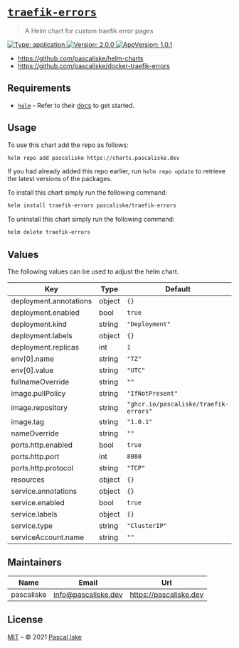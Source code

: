 # [`traefik-errors`](https://github.com/pascaliske/helm-charts/tree/master/charts/traefik-errors)

> A Helm chart for custom traefik error pages

[![Type: application](https://img.shields.io/badge/Type-application-informational?style=flat-square) ](https://github.com/pascaliske/helm-charts/tree/master/charts/traefik-errors)[![Version: 2.0.0](https://img.shields.io/badge/Version-2.0.0-informational?style=flat-square) ](https://github.com/pascaliske/helm-charts/tree/master/charts/traefik-errors)[![AppVersion: 1.0.1](https://img.shields.io/badge/AppVersion-1.0.1-informational?style=flat-square) ](https://github.com/pascaliske/helm-charts/tree/master/charts/traefik-errors)

* <https://github.com/pascaliske/helm-charts>
* <https://github.com/pascaliske/docker-traefik-errors>

## Requirements

- [`helm`](https://helm.sh) - Refer to their [docs](https://helm.sh/docs) to get started.

## Usage

To use this chart add the repo as follows:

```sh
helm repo add pascaliske https://charts.pascaliske.dev
```

If you had already added this repo earlier, run `helm repo update` to retrieve the latest versions of the packages.

To install this chart simply run the following command:

```sh
helm install traefik-errors pascaliske/traefik-errors
```

To uninstall this chart simply run the following command:

```sh
helm delete traefik-errors
```

## Values

The following values can be used to adjust the helm chart.

| Key | Type | Default | Description |
|-----|------|---------|-------------|
| deployment.annotations | object | `{}` |  |
| deployment.enabled | bool | `true` |  |
| deployment.kind | string | `"Deployment"` |  |
| deployment.labels | object | `{}` |  |
| deployment.replicas | int | `1` |  |
| env[0].name | string | `"TZ"` |  |
| env[0].value | string | `"UTC"` |  |
| fullnameOverride | string | `""` |  |
| image.pullPolicy | string | `"IfNotPresent"` |  |
| image.repository | string | `"ghcr.io/pascaliske/traefik-errors"` |  |
| image.tag | string | `"1.0.1"` |  |
| nameOverride | string | `""` |  |
| ports.http.enabled | bool | `true` |  |
| ports.http.port | int | `8080` |  |
| ports.http.protocol | string | `"TCP"` |  |
| resources | object | `{}` |  |
| service.annotations | object | `{}` |  |
| service.enabled | bool | `true` |  |
| service.labels | object | `{}` |  |
| service.type | string | `"ClusterIP"` |  |
| serviceAccount.name | string | `""` |  |

## Maintainers

| Name | Email | Url |
| ---- | ------ | --- |
| pascaliske | info@pascaliske.dev | https://pascaliske.dev |

## License

[MIT](LICENSE.md) – © 2021 [Pascal Iske](https://pascaliske.dev)

